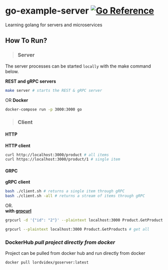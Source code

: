 # go-example-server <a href="https://github.com/lordvidex/go-example-server"><img src="https://pkg.go.dev/badge/github.com/lordvidex/go-example-server.svg" alt="Go Reference"></a>  
Learning golang for servers and microservices

## How To Run?

> ### Server

The server processes can be started `locally` with the make command below.  

**REST and gRPC servers**
```bash
make server # starts the REST & gRPC server
```
OR
**Docker**
```bash
docker-compose run -p 3000:3000 go
```

> ### Client
#### HTTP
**HTTP client**
```bash
curl http://localhost:3000/product # all items
curl https://localhost:3000/product/1 # single item
```
#### GRPC
**gRPC client** 
```bash
bash ./client.sh # returns a single item through gRPC
bash ./client.sh -all # returns a stream of items through gRPC
```
OR.   
**with [grpcurl](https://pkg.go.dev/github.com/fullstorydev/grpcurl#section-readme)**
```bash
grpcurl -d '{"id": "2"}' --plaintext localhost:3000 Product.GetProduct # get single  

grpcurl --plaintext localhost:3000 Product.GetProducts # get all
```

### **DockerHub** *pull project directly from docker*
Project can be pulled from docker hub and run directly from docker

```bash
docker pull lordvidex/goserver:latest
```
